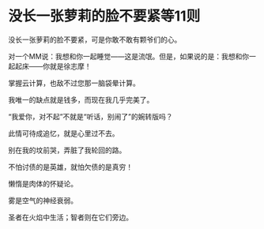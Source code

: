 # 没长一张萝莉的脸不要紧等11则

没长一张萝莉的脸不要紧，可是你敢不敢有颗爷们的心。 

对一个MM说：我想和你一起睡觉——这是流氓。但是，如果说的是：我想和你一起起床——你就是徐志摩！ 

掌握云计算，也敌不过您那一脑袋晕计算。 

我唯一的缺点就是钱多，而现在我几乎完美了。 

“我爱你，对不起”不就是“听话，别闹了”的婉转版吗？ 

此情可待成追忆，就是心里过不去。 

别在我的坟前哭，弄脏了我轮回的路。 

不怕讨债的是英雄，就怕欠债的是真穷！ 

懒惰是肉体的怀疑论。 

雾是空气的神经衰弱。 

圣者在火焰中生活；智者则在它们旁边。